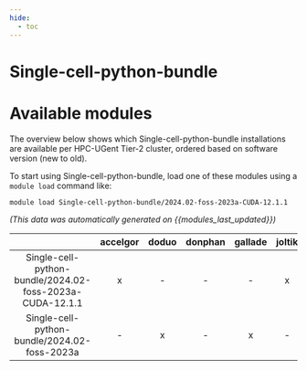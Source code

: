 ```yaml
---
hide:
  - toc
---
```


Single-cell-python-bundle
=========================

# Available modules


The overview below shows which Single-cell-python-bundle installations are available per HPC-UGent Tier-2 cluster, ordered based on software version (new to old).

To start using Single-cell-python-bundle, load one of these modules using a `module load` command like:

```shell
module load Single-cell-python-bundle/2024.02-foss-2023a-CUDA-12.1.1
```

*(This data was automatically generated on {{modules_last_updated}})*  

| |accelgor|doduo|donphan|gallade|joltik|shinx|
| :---: | :---: | :---: | :---: | :---: | :---: | :---: |
|Single-cell-python-bundle/2024.02-foss-2023a-CUDA-12.1.1|x|-|-|-|x|-|
|Single-cell-python-bundle/2024.02-foss-2023a|-|x|-|x|-|x|
